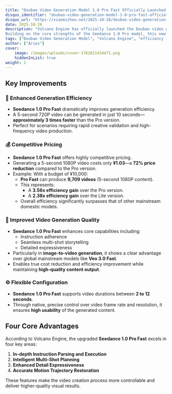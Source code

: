 ```yaml
---
title: "Doubao Video Generation Model 1.0 Pro Fast Officially Launched on Volcano Engine"
disqus_identifier: "doubao-video-generation-model-1-0-pro-fast-officia"
disqus_url: "https://xiaomizhou.net/2025-10-28/doubao-video-generation-model-1-0-pro-fast-officia/"
date: 2025-10-28
description: "Volcano Engine has officially launched the Doubao video generation model 1.0 Pro Fast (Doubao-Seedance-1.0-Pro-Fast).
Building on the core strengths of the Seedance 1.0 Pro model, this new version achieves a significant breakthrough in efficiency: generation speed is increased by up to 3 times, and the price is reduced by 72%, making it an ideal choice for businesses and creators looking to scale content production."
tags: ["Doubao Video Generation Model", "Volcano Engine", "efficiency improvement", "cost reduction", "video quality"]
author: ["Aries"]
cover:
    image: /images/uploads/cover-1761611434471.png
    hiddenInList: true
weight: 1
---
```


## Key Improvements

### 🚀 Enhanced Generation Efficiency
- **Seedance 1.0 Pro Fast** dramatically improves generation efficiency.
- A 5-second 720P video can be generated in just 10 seconds—**approximately 3 times faster** than the Pro version.
- Perfect for scenarios requiring rapid creative validation and high-frequency video production.

### 💰 Competitive Pricing
- **Seedance 1.0 Pro Fast** offers highly competitive pricing.
- Generating a 5-second 1080P video costs only **¥1.03**—a **72% price reduction** compared to the Pro version.
- Example: With a budget of ¥10,000:
  - **Pro Fast** can produce **9,709 videos** (5-second 1080P content).
  - This represents:
    - A **3.56x efficiency gain** over the Pro version.
    - A **2.38x efficiency gain** over the Lite version.
  - Overall efficiency significantly surpasses that of other mainstream domestic models.

### 🎨 Improved Video Generation Quality
- **Seedance 1.0 Pro Fast** enhances core capabilities including:
  - Instruction adherence
  - Seamless multi-shot storytelling
  - Detailed expressiveness
- Particularly in **image-to-video generation**, it shows a clear advantage over global mainstream models like **Veo 3.0 Fast**.
- Enables true cost reduction and efficiency improvement while maintaining **high-quality content output**.

### ⚙️ Flexible Configuration
- **Seedance 1.0 Pro Fast** supports video durations between **2 to 12 seconds**.
- Through native, precise control over video frame rate and resolution, it ensures **high usability** of the generated content.

## Four Core Advantages

According to Volcano Engine, the upgraded **Seedance 1.0 Pro Fast** excels in four key areas:

1. **In-depth Instruction Parsing and Execution**
2. **Intelligent Multi-Shot Planning**
3. **Enhanced Detail Expressiveness**
4. **Accurate Motion Trajectory Restoration**

These features make the video creation process more controllable and deliver higher-quality visual results.